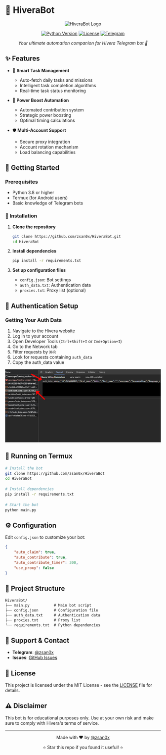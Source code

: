 # 🤖 HiveraBot

<div align="center">

![HiveraBot Logo](https://i.postimg.cc/rpfwBN2G/IMG-20241221-005425-839.jpg)

[![Python Version](https://img.shields.io/badge/python-3.12.3%2B-blue.svg)](https://www.python.org/downloads/)
[![License](https://img.shields.io/badge/license-MIT-green.svg)](LICENSE)
[![Telegram](https://img.shields.io/badge/Telegram-@zsan0x-blue.svg)](https://t.me/zsan0x)

*Your ultimate automation companion for Hivera Telegram bot 🚀*

</div>

## ✨ Features

- 🎯 **Smart Task Management**
  - Auto-fetch daily tasks and missions
  - Intelligent task completion algorithms
  - Real-time task status monitoring

- 🔄 **Power Boost Automation**
  - Automated contribution system
  - Strategic power boosting
  - Optimal timing calculations

- 🛡️ **Multi-Account Support**
  - Secure proxy integration
  - Account rotation mechanism
  - Load balancing capabilities

## 🚀 Getting Started

### Prerequisites

- Python 3.8 or higher
- Termux (for Android users)
- Basic knowledge of Telegram bots

### 🔧 Installation

1. **Clone the repository**
   ```bash
   git clone https://github.com/zsan0x/HiveraBot.git
   cd HiveraBot
   ```

2. **Install dependencies**
   ```bash
   pip install -r requirements.txt
   ```

3. **Set up configuration files**
   - `config.json`: Bot settings
   - `auth_data.txt`: Authentication data
   - `proxies.txt`: Proxy list (optional)

## 🔐 Authentication Setup

### Getting Your Auth Data

1. Navigate to the Hivera website
2. Log in to your account
3. Open Developer Tools (`Ctrl+Shift+I` or `Cmd+Option+I`)
4. Go to the Network tab
5. Filter requests by `XHR`
6. Look for requests containing `auth_data`
7. Copy the auth_data value

![Auth Data Location](https://github.com/zsan0x/HiveraBot/blob/main/AuthData.jpg)

## 📱 Running on Termux

```bash
# Install the bot
git clone https://github.com/zsan0x/HiveraBot
cd HiveraBot

# Install dependencies
pip install -r requirements.txt

# Start the bot
python main.py
```

## ⚙️ Configuration

Edit `config.json` to customize your bot:

```json
{
    "auto_claim": true,
    "auto_contribute": true,
    "auto_contribute_timer": 300,
    "use_proxy": false
}
```

## 📁 Project Structure

```
HiveraBot/
├── main.py           # Main bot script
├── config.json       # Configuration file
├── auth_data.txt     # Authentication data
├── proxies.txt       # Proxy list
└── requirements.txt  # Python dependencies
```

## 🤝 Support & Contact

- **Telegram**: [@zsan0x](https://t.me/zsan0x)
- **Issues**: [GitHub Issues](https://github.com/zsan0x/HiveraBot/issues)

## 📜 License

This project is licensed under the MIT License - see the [LICENSE](LICENSE) file for details.

## ⚠️ Disclaimer

This bot is for educational purposes only. Use at your own risk and make sure to comply with Hivera's terms of service.

---

<div align="center">

Made with ❤️ by [@zsan0x](https://t.me/zsan0x)

⭐ Star this repo if you found it useful! ⭐

</div>
